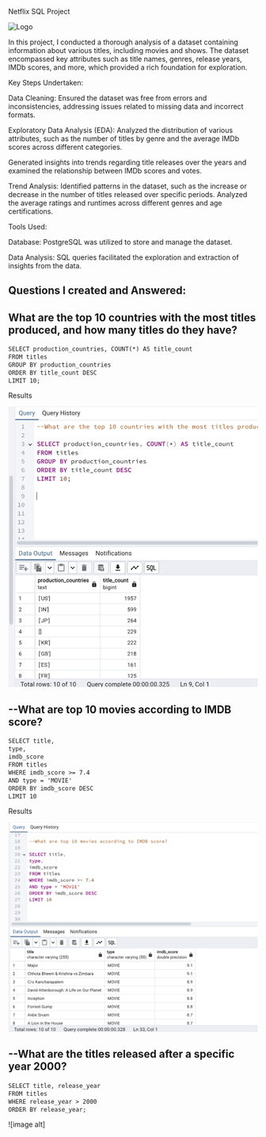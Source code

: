 Netflix SQL Project


![Logo](https://akm-img-a-in.tosshub.com/indiatoday/images/story/202012/Netflix-New-Feature-Audio-Only_1200x768.jpeg?size=690:388)


In this project, I conducted a thorough analysis of a dataset containing information about various titles, including movies and shows. The dataset encompassed key attributes such as title names, genres, release years, IMDb scores, and more, which provided a rich foundation for exploration.

Key Steps Undertaken:

Data Cleaning:
Ensured the dataset was free from errors and inconsistencies, addressing issues related to missing data and incorrect formats.

Exploratory Data Analysis (EDA):
Analyzed the distribution of various attributes, such as the number of titles by genre and the average IMDb scores across different categories.

Generated insights into trends regarding title releases over the years and examined the relationship between IMDb scores and votes.

Trend Analysis:
Identified patterns in the dataset, such as the increase or decrease in the number of titles released over specific periods.
Analyzed the average ratings and runtimes across different genres and age certifications.

Tools Used:

Database: PostgreSQL was utilized to store and manage the dataset.

Data Analysis: SQL queries facilitated the exploration and extraction of insights from the data.

## Questions I created and Answered:

## What are the top 10 countries with the most titles produced, and how many titles do they have?
```PostgreSQL
SELECT production_countries, COUNT(*) AS title_count
FROM titles
GROUP BY production_countries
ORDER BY title_count DESC
LIMIT 10;
```

Results

![image alt](https://github.com/Yugalchaudhary01/Screenshots/blob/main/Screenshot%202024-09-28%20at%204.54.52%20PM.png)



## --What are top 10 movies according to IMDB score?

```PostgreSQL
SELECT title, 
type, 
imdb_score
FROM titles
WHERE imdb_score >= 7.4
AND type = 'MOVIE'
ORDER BY imdb_score DESC
LIMIT 10
```

Results 

![image alt](https://github.com/Yugalchaudhary01/Screenshots/blob/main/Screenshot%202024-09-28%20at%205.37.39%20PM.png)


## --What are the titles released after a specific year 2000?

```PostgreSQL
SELECT title, release_year
FROM titles
WHERE release_year > 2000
ORDER BY release_year;
```
![image alt]







